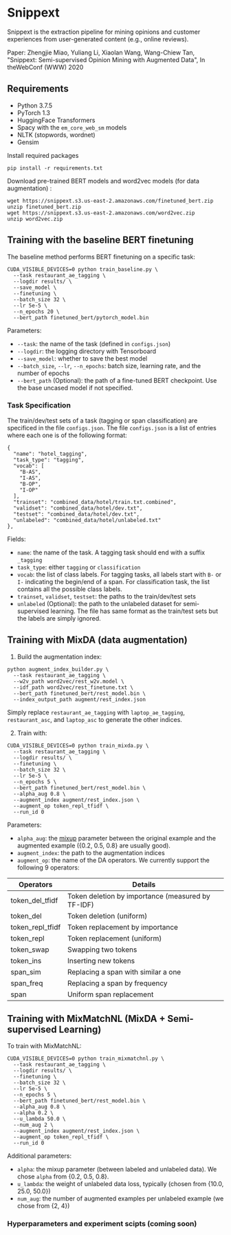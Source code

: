 # Snippext
Snippext is the extraction pipeline for mining opinions and customer experiences from user-generated content (e.g., online reviews).

Paper: Zhengjie Miao, Yuliang Li, Xiaolan Wang, Wang-Chiew Tan, "Snippext: Semi-supervised Opinion Mining with Augmented Data", In theWebConf (WWW) 2020

## Requirements

* Python 3.7.5
* PyTorch 1.3
* HuggingFace Transformers 
* Spacy with the ``em_core_web_sm`` models
* NLTK (stopwords, wordnet)
* Gensim

Install required packages
```
pip install -r requirements.txt
```

Download pre-trained BERT models and word2vec models (for data augmentation) :
```
wget https://snippext.s3.us-east-2.amazonaws.com/finetuned_bert.zip
unzip finetuned_bert.zip
wget https://snippext.s3.us-east-2.amazonaws.com/word2vec.zip
unzip word2vec.zip
```

## Training with the baseline BERT finetuning

The baseline method performs BERT finetuning on a specific task:
```
CUDA_VISIBLE_DEVICES=0 python train_baseline.py \
  --task restaurant_ae_tagging \
  --logdir results/ \
  --save_model \
  --finetuning \
  --batch_size 32 \
  --lr 5e-5 \
  --n_epochs 20 \
  --bert_path finetuned_bert/pytorch_model.bin
```

Parameters:
* ``--task``: the name of the task (defined in ``configs.json``)
* ``--logdir``: the logging directory with Tensorboard
* ``--save_model``: whether to save the best model
* ``--batch_size``, ``--lr``, ``--n_epochs``: batch size, learning rate, and the number of epochs
* ``--bert_path`` (Optional): the path of a fine-tuned BERT checkpoint. Use the base uncased model if not specified.

### Task Specification

The train/dev/test sets of a task (tagging or span classification) are specificed in the file ``configs.json``. 
The file ``configs.json`` is a list of entries where each one is of the following format:
```
{
  "name": "hotel_tagging",
  "task_type": "tagging",
  "vocab": [
    "B-AS",
    "I-AS",
    "B-OP",
    "I-OP"
  ],
  "trainset": "combined_data/hotel/train.txt.combined",
  "validset": "combined_data/hotel/dev.txt",
  "testset": "combined_data/hotel/dev.txt",
  "unlabeled": "combined_data/hotel/unlabeled.txt"
},
```

Fields:
* ``name``: the name of the task. A tagging task should end with a suffix ``_tagging``
* ``task_type``: either ``tagging`` or ``classification``
* ``vocab``: the list of class labels. For tagging tasks, all labels start with ``B-`` or ``I-`` indicating the begin/end of a span. For classification task, the list contains all the possible class labels.
* ``trainset``, ``validset``, ``testset``: the paths to the train/dev/test sets
* ``unlabeled`` (Optional): the path to the unlabeled dataset for semi-supervised learning. The file has same format as the train/test sets but the labels are simply ignored.

## Training with MixDA (data augmentation)

1. Build the augmentation index:

```
python augment_index_builder.py \
  --task restaurant_ae_tagging \
  --w2v_path word2vec/rest_w2v.model \
  --idf_path word2vec/rest_finetune.txt \
  --bert_path finetuned_bert/rest_model.bin \
  --index_output_path augment/rest_index.json
```

Simply replace ``restaurant_ae_tagging`` with ``laptop_ae_tagging``, ``restaurant_asc``, and ``laptop_asc`` to generate the other indices.

2. Train with:
```
CUDA_VISIBLE_DEVICES=0 python train_mixda.py \
  --task restaurant_ae_tagging \
  --logdir results/ \
  --finetuning \
  --batch_size 32 \
  --lr 5e-5 \
  --n_epochs 5 \
  --bert_path finetuned_bert/rest_model.bin \
  --alpha_aug 0.8 \
  --augment_index augment/rest_index.json \
  --augment_op token_repl_tfidf \
  --run_id 0 
```

Parameters:
* ``alpha_aug``: the [mixup](https://arxiv.org/abs/1710.09412) parameter between the original example and the augmented example ({0.2, 0.5, 0.8} are usually good). 
* ``augment_index``: the path to the augmentation indices
* ``augment_op``: the name of the DA operators. We currently support the following 9 operators:

| Operators       | Details                                           |
|-----------------|---------------------------------------------------|
|token_del_tfidf  | Token deletion by importance (measured by TF-IDF) |
|token_del        | Token deletion (uniform)                          |
|token_repl_tfidf | Token replacement by importance                   |
|token_repl       | Token replacement (uniform)                       |
|token_swap       | Swapping two tokens                               |
|token_ins        | Inserting new tokens                              |
|span_sim         | Replacing a span with similar a one               |
|span_freq        | Replacing a span by frequency                     |
|span             | Uniform span replacement                          |


## Training with MixMatchNL (MixDA + Semi-supervised Learning)

To train with MixMatchNL:
```
CUDA_VISIBLE_DEVICES=0 python train_mixmatchnl.py \
  --task restaurant_ae_tagging \
  --logdir results/ \
  --finetuning \
  --batch_size 32 \
  --lr 5e-5 \
  --n_epochs 5 \
  --bert_path finetuned_bert/rest_model.bin \
  --alpha_aug 0.8 \
  --alpha 0.2 \
  --u_lambda 50.0 \
  --num_aug 2 \
  --augment_index augment/rest_index.json \
  --augment_op token_repl_tfidf \
  --run_id 0 
```

Additional parameters:
* ``alpha``: the mixup parameter (between labeled and unlabeled data). We chose ``alpha`` from {0.2, 0.5, 0.8}.
* ``u_lambda``: the weight of unlabeled data loss, typically (chosen from {10.0, 25.0, 50.0})
* ``num_aug``: the number of augmented examples per unlabeled example (we chose from {2, 4})


### Hyperparameters and experiment scipts (coming soon)
